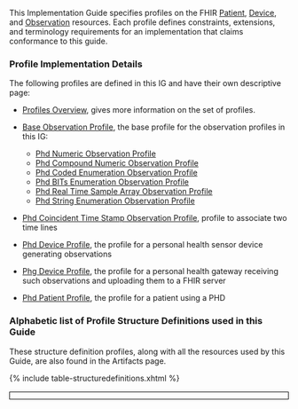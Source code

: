 
This Implementation Guide specifies profiles on the FHIR <a href="http://hl7.org/fhir/patient.html">Patient</a>, <a href="http://hl7.org/fhir/device.html">Device</a>, and <a href="http://hl7.org/fhir/observation.html">Observation</a> resources. 
Each profile defines constraints, extensions, and terminology requirements for an implementation that claims conformance to this guide.

### Profile Implementation Details
The following profiles are defined in this IG and have their own descriptive page: 

 - [Profiles Overview](ProfilesOverview.html), gives more information on the set of profiles.

 - [Base Observation Profile](StructureDefinition-PhdBaseObservation.html), the base profile for the observation profiles in this IG:
   - [Phd Numeric Observation Profile](NumericObservationProfile.html)
   - [Phd Compound Numeric Observation Profile](CompoundNumericObservationProfile.html)
   - [Phd Coded Enumeration Observation Profile](CodedEnumerationObservationProfile.html)
   - [Phd BITs Enumeration Observation Profile](BITsEnumerationObservationProfile.html)
   - [Phd Real Time Sample Array Observation Profile](RtsaObservationProfile.html)
   - [Phd String Enumeration Observation Profile](StringEnumerationObservationProfile.html)
   

 - [Phd Coincident Time Stamp Observation Profile](CoincidentTimeStampObservationProfile.html), profile to associate two time lines
 
 - [Phd Device Profile](PhdDeviceProfile.html), the profile for a personal health sensor device generating observations
 - [Phg Device Profile](PhgDeviceProfile.html), the profile for a personal health gateway receiving such observations and uploading them to a FHIR server
 - [Phd Patient Profile](PhdPatientProfile.html), the profile for a patient using a PHD


### Alphabetic list of Profile Structure Definitions used in this Guide

These structure definition profiles, along with all the resources used by this Guide, are also found in the Artifacts page.

<style>table, th, td {
border: 1px solid black;
border-collapse:collapse;
padding: 6px;}</style>

<table class="table-striped" style="width:100%">
<col style="width:40%"/>
<col style="width:60%"/>
{% include table-structuredefinitions.xhtml %}
</table>

<!-- https://stackoverflow.com/questions/27977078/how-do-i-reference-the-root-directory-of-my-site-and-why-wont-jekyll-render-so -->

